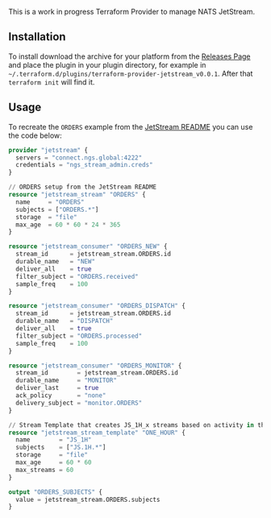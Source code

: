 This is a work in progress Terraform Provider to manage NATS JetStream.

## Installation

To install download the archive for your platform from the [Releases Page](https://github.com/nats-io/terraform-provider-jetstream/releases) and place the plugin in your plugin directory, for example in `~/.terraform.d/plugins/terraform-provider-jetstream_v0.0.1`.  After that `terraform init` will find it.
 
## Usage

To recreate the `ORDERS` example from the [JetStream README](https://github.com/nats-io/jetstream#configuration) you can use the code below:

```terraform
provider "jetstream" {
  servers = "connect.ngs.global:4222"
  credentials = "ngs_stream_admin.creds"
}

// ORDERS setup from the JetStream README
resource "jetstream_stream" "ORDERS" {
  name     = "ORDERS"
  subjects = ["ORDERS.*"]
  storage  = "file"
  max_age  = 60 * 60 * 24 * 365
}

resource "jetstream_consumer" "ORDERS_NEW" {
  stream_id      = jetstream_stream.ORDERS.id
  durable_name   = "NEW"
  deliver_all    = true
  filter_subject = "ORDERS.received"
  sample_freq    = 100
}

resource "jetstream_consumer" "ORDERS_DISPATCH" {
  stream_id      = jetstream_stream.ORDERS.id
  durable_name   = "DISPATCH"
  deliver_all    = true
  filter_subject = "ORDERS.processed"
  sample_freq    = 100
}

resource "jetstream_consumer" "ORDERS_MONITOR" {
  stream_id        = jetstream_stream.ORDERS.id
  durable_name     = "MONITOR"
  deliver_last     = true
  ack_policy       = "none"
  delivery_subject = "monitor.ORDERS"
}

// Stream Template that creates JS_1H_x streams based on activity in the JS.1H.* subjects
resource "jetstream_stream_template" "ONE_HOUR" {
  name        = "JS_1H"
  subjects    = ["JS.1H.*"]
  storage     = "file"
  max_age     = 60 * 60
  max_streams = 60
}

output "ORDERS_SUBJECTS" {
  value = jetstream_stream.ORDERS.subjects
}
```